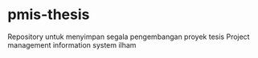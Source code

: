 # pmis-thesis
Repository untuk menyimpan segala pengembangan proyek tesis Project management information system ilham

